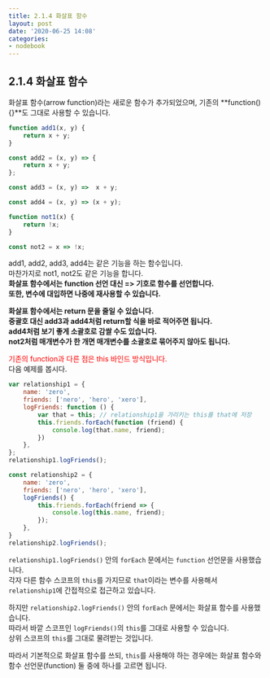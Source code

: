 ```yaml
---
title: 2.1.4 화살표 함수
layout: post
date: '2020-06-25 14:08'
categories:
- nodebook
---
```


## 2.1.4 화살표 함수

화살표 함수(arrow function)라는 새로운 함수가 추가되었으며, 기존의 **function(){}**도 그대로 사용할 수 있습니다. 

```javascript
function add1(x, y) {
    return x + y;
}

const add2 = (x, y) => {
    return x + y;
};

const add3 = (x, y) =>  x + y;

const add4 = (x, y) => (x + y);

function not1(x) {
    return !x;
}

const not2 = x => !x;
```

add1, add2, add3, add4는 같은 기능을 하는 함수입니다.  
마찬가지로 not1, not2도 같은 기능을 합니다.  
**화살표 함수에서는 function 선언 대신 => 기호로 함수를 선언합니다.**  
**또한, 변수에 대입하면 나중에 재사용할 수 있습니다.**

**화살표 함수에서는 return 문을 줄일 수 있습니다.**  
**중괄호 대신 add3과 add4처럼 return할 식을 바로 적어주면 됩니다.**  
**add4처럼 보기 좋게 소괄호로 감쌀 수도 있습니다.**  
**not2처럼 매개변수가 한 개면 매개변수를 소괄호로 묶어주지 않아도 됩니다.**

<span style="color:red;">기존의 function과 다른 점은 this 바인드 방식입니다.</span>  
다음 예제를 봅시다.

```javascript
var relationship1 = {
    name: 'zero',
    friends: ['nero', 'hero', 'xero'],
    logFriends: function () {
        var that = this; // relationship1을 가리키는 this를 that에 저장
        this.friends.forEach(function (friend) { 
            console.log(that.name, friend);
        })
    },
};
relationship1.logFriends();

const relationship2 = {
    name: 'zero',
    friends: ['nero', 'hero', 'xero'],
    logFriends() {
        this.friends.forEach(friend => {
            console.log(this.name, friend);
        });
    },
}
relationship2.logFriends();
```

`relationship1.logFriends()` 안의 `forEach` 문에서는 `function` 선언문을 사용했습니다.  
각자 다른 함수 스코프의 `this`를 가지므로 `that`이라는 변수를 사용해서 `relationship1`에 간접적으로 접근하고 있습니다.  

하지만 `relationship2.logFriends()` 안의 `forEach` 문에서는 화살표 함수를 사용했습니다.  
따라서 바깥 스코프인 `logFriends()`의 `this`를 그대로 사용할 수 있습니다.  
상위 스코프의 `this`를 그대로 물려받는 것입니다.

따라서 기본적으로 화살표 함수를 쓰되, `this`를 사용해야 하는 경우에는 화살표 함수와 함수 선언문(function) 둘 중에 
하나를 고르면 됩니다. 